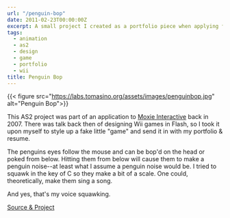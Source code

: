 ```yaml
---
url: "/penguin-bop"
date: 2011-02-23T00:00:00Z
excerpt: A small project I created as a portfolio piece when applying for work at an advertising company early in my career.
tags:
  - animation
  - as2
  - design
  - game
  - portfolio
  - wii
title: Penguin Bop
---
```


{{< figure src="https://labs.tomasino.org/assets/images/penguinbop.jpg" alt="Penguin Bop">}}

This AS2 project was part of an application to [Moxie Interactive][]
back in 2007. There was talk back then of designing Wii games in Flash,
so I took it upon myself to style up a fake little "game" and send it in
with my portfolio & resume.

The penguins eyes follow the mouse and can be bop'd on the head or poked
from below. Hitting them from below will cause them to make a penguin
noise--at least what I assume a penguin noise would be. I tried to
squawk in the key of C so they make a bit of a scale. One could,
theoretically, make them sing a song.

And yes, that's my voice squawking.

[Source & Project][]

  [Moxie Interactive]: https://www.moxieinteractive.com
    "Moxie Interactive"
  [Source & Project]: https://github.com/jamestomasino/penguinbop/
    "Source & Project"
